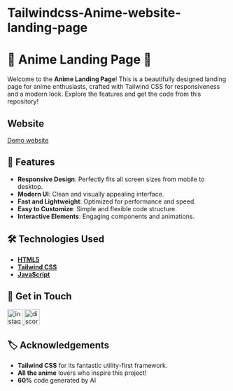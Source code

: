 # Tailwindcss-Anime-website-landing-page
# 🌸 Anime Landing Page 🌸

Welcome to the **Anime Landing Page**! This is a beautifully designed landing page for anime enthusiasts, crafted with Tailwind CSS for responsiveness and a modern look. Explore the features and get the code from this repository!

## Website 
[Demo website](https://animearea.netlify.app/)

## 🚀 Features

- **Responsive Design**: Perfectly fits all screen sizes from mobile to desktop.
- **Modern UI**: Clean and visually appealing interface.
- **Fast and Lightweight**: Optimized for performance and speed.
- **Easy to Customize**: Simple and flexible code structure.
- **Interactive Elements**: Engaging components and animations.

## 🛠️ Technologies Used

- **[HTML5](https://developer.mozilla.org/en-US/docs/Web/Guide/HTML/HTML5)**
- **[Tailwind CSS](https://tailwindcss.com/)**
- **[JavaScript](https://developer.mozilla.org/en-US/docs/Web/JavaScript)**

## 📲 Get in Touch

<a href="https://www.instagram.com/__raunakk__/" target="_blank">
    <img src="https://img.shields.io/static/v1?message=Instagram&logo=instagram&label=&color=E4405F&logoColor=white&labelColor=&style=for-the-badge" height="35" alt="instagram logo"  />
  </a>
<a href="https://discord.gg/SK9k6mdzvP" target="_blank">
    <img src="https://img.shields.io/static/v1?message=Discord&logo=discord&label=&color=7289DA&logoColor=white&labelColor=&style=for-the-badge" height="35" alt="discord logo"  />
  </a>

## 🏷️ Acknowledgements
- **Tailwind CSS** for its fantastic utility-first framework.
- **All the anime** lovers who inspire this project!
- **60%** code generated by AI

